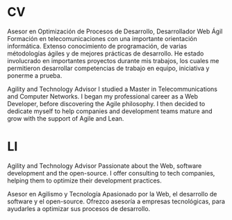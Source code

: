 CV
==

Asesor en Optimización de Procesos de Desarrollo, Desarrollador Web Ágil
Formación en telecomunicaciones con una importante orientación informática. Extenso conocimiento de programación, de varias métodologías ágiles y de mejores prácticas de desarrollo. He estado involucrado en importantes proyectos durante mis trabajos, los cuales me permitieron desarrollar competencias de trabajo en equipo, iniciativa y ponerme a prueba.

Agility and Technology Advisor
I studied a Master in Telecommunications and Computer Networks. I began my professional career as a Web Developer, before discovering the Agile philosophy. I then decided to dedicate myself to help companies and development teams mature and grow with the support of Agile and Lean.

LI
==

Agility and Technology Advisor
Passionate about the Web, software development and the open-source. I offer consulting to tech companies, helping them to optimize their development practices.

Asesor en Agilismo y Tecnología
Apasionado por la Web, el desarrollo de software y el open-source. Ofrezco asesoría a empresas tecnológicas, para ayudarles a optimizar sus procesos de desarrollo.
